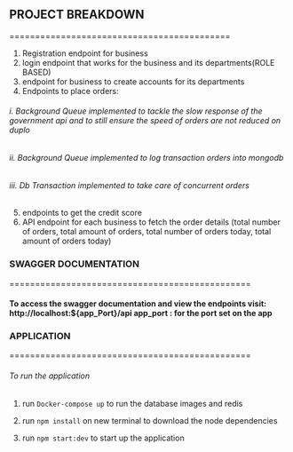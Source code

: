 ## PROJECT BREAKDOWN
===========================================
1. Registration endpoint for business
2. login endpoint that works for the business and its departments(ROLE BASED)
3. endpoint for business to create accounts for its departments
4. Endpoints to place orders: 
###### i. Background Queue implemented to tackle the slow response of the government api and to still ensure the speed of orders are not reduced on duplo
###### ii. Background Queue implemented to log transaction orders into mongodb 
###### iii. Db Transaction implemented to take care of concurrent orders
5. endpoints to get the credit score 
6. API endpoint for each business to fetch the order details (total number of orders, total amount of orders, total number of orders today, total amount of orders today)

### SWAGGER DOCUMENTATION
===============================================
#### To access the swagger documentation and view the endpoints visit: http://localhost:${app_Port}/api  app_port : for the port set on the app

### APPLICATION 
===============================================
###### To run the application

1. run ``Docker-compose up``  to run the database images and redis

2. run ``npm install`` on new terminal to download the node dependencies

3. run ``npm start:dev`` to start up the application
